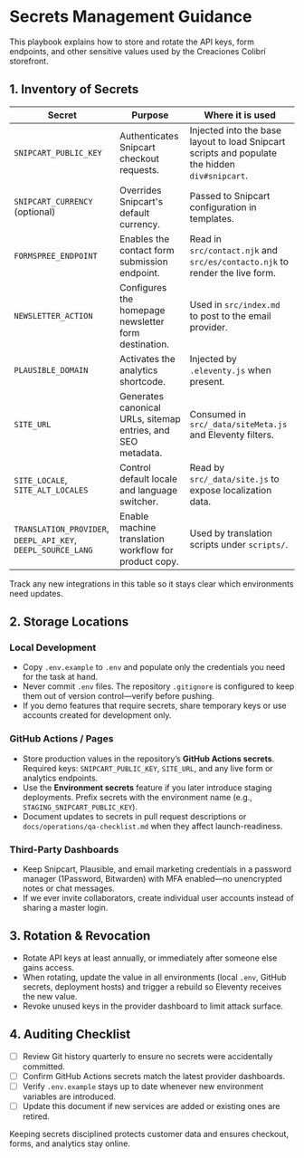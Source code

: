 # Secrets Management Guidance

This playbook explains how to store and rotate the API keys, form endpoints, and other sensitive values used by the Creaciones Colibrí storefront.

## 1. Inventory of Secrets

| Secret | Purpose | Where it is used |
| ------ | ------- | ---------------- |
| `SNIPCART_PUBLIC_KEY` | Authenticates Snipcart checkout requests. | Injected into the base layout to load Snipcart scripts and populate the hidden `div#snipcart`. |
| `SNIPCART_CURRENCY` (optional) | Overrides Snipcart's default currency. | Passed to Snipcart configuration in templates. |
| `FORMSPREE_ENDPOINT` | Enables the contact form submission endpoint. | Read in `src/contact.njk` and `src/es/contacto.njk` to render the live form. |
| `NEWSLETTER_ACTION` | Configures the homepage newsletter form destination. | Used in `src/index.md` to post to the email provider. |
| `PLAUSIBLE_DOMAIN` | Activates the analytics shortcode. | Injected by `.eleventy.js` when present. |
| `SITE_URL` | Generates canonical URLs, sitemap entries, and SEO metadata. | Consumed in `src/_data/siteMeta.js` and Eleventy filters. |
| `SITE_LOCALE`, `SITE_ALT_LOCALES` | Control default locale and language switcher. | Read by `src/_data/site.js` to expose localization data. |
| `TRANSLATION_PROVIDER`, `DEEPL_API_KEY`, `DEEPL_SOURCE_LANG` | Enable machine translation workflow for product copy. | Used by translation scripts under `scripts/`. |

Track any new integrations in this table so it stays clear which environments need updates.

## 2. Storage Locations

### Local Development
- Copy `.env.example` to `.env` and populate only the credentials you need for the task at hand.
- Never commit `.env` files. The repository `.gitignore` is configured to keep them out of version control—verify before pushing.
- If you demo features that require secrets, share temporary keys or use accounts created for development only.

### GitHub Actions / Pages
- Store production values in the repository’s **GitHub Actions secrets**. Required keys: `SNIPCART_PUBLIC_KEY`, `SITE_URL`, and any live form or analytics endpoints.
- Use the **Environment secrets** feature if you later introduce staging deployments. Prefix secrets with the environment name (e.g., `STAGING_SNIPCART_PUBLIC_KEY`).
- Document updates to secrets in pull request descriptions or `docs/operations/qa-checklist.md` when they affect launch-readiness.

### Third-Party Dashboards
- Keep Snipcart, Plausible, and email marketing credentials in a password manager (1Password, Bitwarden) with MFA enabled—no unencrypted notes or chat messages.
- If we ever invite collaborators, create individual user accounts instead of sharing a master login.

## 3. Rotation & Revocation
- Rotate API keys at least annually, or immediately after someone else gains access.
- When rotating, update the value in all environments (local `.env`, GitHub secrets, deployment hosts) and trigger a rebuild so Eleventy receives the new value.
- Revoke unused keys in the provider dashboard to limit attack surface.

## 4. Auditing Checklist
- [ ] Review Git history quarterly to ensure no secrets were accidentally committed.
- [ ] Confirm GitHub Actions secrets match the latest provider dashboards.
- [ ] Verify `.env.example` stays up to date whenever new environment variables are introduced.
- [ ] Update this document if new services are added or existing ones are retired.

Keeping secrets disciplined protects customer data and ensures checkout, forms, and analytics stay online.
